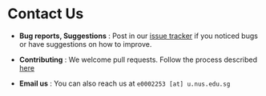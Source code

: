 # Contact Us

* **Bug reports, Suggestions** : Post in our [issue tracker](https://github.com/CS2103AUG2016-W13-C2/main/issues)
  if you noticed bugs or have suggestions on how to improve.

* **Contributing** : We welcome pull requests. Follow the process described [here](https://github.com/oss-generic/process)

* **Email us** : You can also reach us at `e0002253 [at] u.nus.edu.sg`